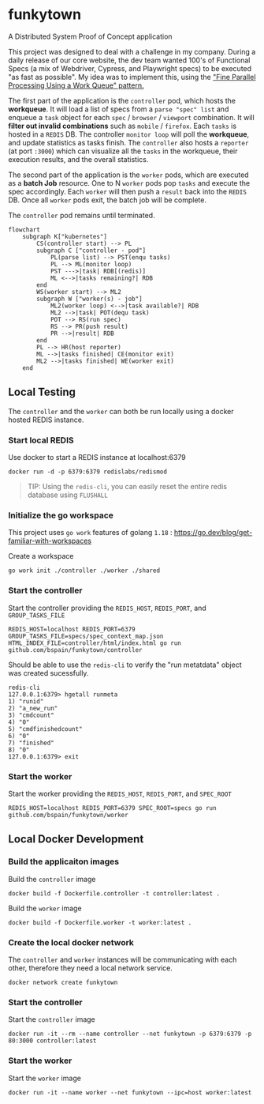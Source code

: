 # funkytown
A Distributed System Proof of Concept application

This project was designed to deal with a challenge in my company.  During a daily release of our core website, the dev team wanted 100's of Functional Specs (a mix of Webdriver, Cypress, and Playwright specs) to be executed "as fast as possible".  My idea was to implement this, using the ["Fine Parallel Processing Using a Work Queue" pattern.](https://kubernetes.io/docs/tasks/job/fine-parallel-processing-work-queue/)

The first part of the application is the `controller` pod, which hosts the **workqueue**.  It will load a list of specs from a `parse "spec" list` and enqueue a `task` object for each `spec` / `browser` / `viewport` combination.  It will **filter out invalid combinations** such as `mobile` / `firefox`. Each `tasks` is hosted in a `REDIS` DB.  The controller `monitor loop` will poll the **workqueue**, and update statistics as tasks finish.  The `controller` also hosts a `reporter` (at port `:3000`) which can visualize all the `tasks` in the workqueue, their execution results, and the overall statistics.

The second part of the application is the `worker` pods, which are executed as a **batch Job** resource.  One to N `worker` pods pop `tasks` and execute the spec accordingly.  Each `worker` will then push a `result` back into the `REDIS` DB.  Once all `worker` pods exit, the batch job will be complete.

The `controller` pod remains until terminated.

```mermaid
flowchart
    subgraph K["kubernetes"]
        CS(controller start) --> PL
        subgraph C ["controller - pod"]
            PL(parse list) --> PST(enqu tasks)
            PL --> ML(monitor loop)
            PST --->|task| RDB[(redis)]
            ML <-->|tasks remaining?| RDB
        end
        WS(worker start) --> ML2
        subgraph W ["worker(s) - job"]
            ML2(worker loop) <-->|task available?| RDB
            ML2 -->|task| POT(dequ task)
            POT --> RS(run spec)
            RS --> PR(push result)
            PR -->|result| RDB
        end
        PL --> HR(host reporter)
        ML -->|tasks finished| CE(monitor exit)
        ML2 -->|tasks finished| WE(worker exit)
    end
```

## Local Testing 
The `controller` and the `worker` can both be run locally using a docker hosted REDIS instance.

### Start local REDIS
Use docker to start a REDIS instance at localhost:6379
```
docker run -d -p 6379:6379 redislabs/redismod
```

> TIP: Using the `redis-cli`, you can easily reset the entire redis database using `FLUSHALL`

### Initialize the go workspace
This project uses `go work` features of golang `1.18` : https://go.dev/blog/get-familiar-with-workspaces

Create a workspace
```
go work init ./controller ./worker ./shared
```

### Start the controller
Start the controller providing the `REDIS_HOST`, `REDIS_PORT`, and `GROUP_TASKS_FILE`
```
REDIS_HOST=localhost REDIS_PORT=6379 GROUP_TASKS_FILE=specs/spec_context_map.json HTML_INDEX_FILE=controller/html/index.html go run github.com/bspain/funkytown/controller
```

Should be able to use the `redis-cli` to verify the "run metatdata" object was created sucessfully.
```
redis-cli
127.0.0.1:6379> hgetall runmeta
1) "runid"
2) "a_new_run"
3) "cmdcount"
4) "0"
5) "cmdfinishedcount"
6) "0"
7) "finished"
8) "0"
127.0.0.1:6379> exit
```

### Start the worker
Start the worker providing the `REDIS_HOST`, `REDIS_PORT`, and `SPEC_ROOT`
```
REDIS_HOST=localhost REDIS_PORT=6379 SPEC_ROOT=specs go run github.com/bspain/funkytown/worker
```

## Local Docker Development

### Build the applicaiton images
Build the `controller` image
```
docker build -f Dockerfile.controller -t controller:latest .
```

Build the `worker` image
```
docker build -f Dockerfile.worker -t worker:latest .
```

### Create the local docker network
The `controller` and `worker` instances will be communicating with each other, therefore they need a local network service.

```
docker network create funkytown
```

### Start the controller
Start the `controller` image

```
docker run -it --rm --name controller --net funkytown -p 6379:6379 -p 80:3000 controller:latest
```

### Start the worker
Start the `worker` image

```
docker run -it --name worker --net funkytown --ipc=host worker:latest
```

